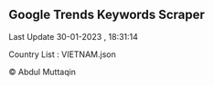 

## Google Trends Keywords Scraper 
 
Last Update 30-01-2023 , 18:31:14

Country List :
VIETNAM.json



© Abdul Muttaqin 
